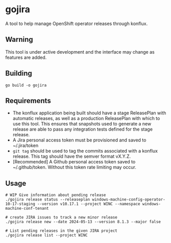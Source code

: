 # gojira

A tool to help manage OpenShift operator releases through konflux.

## Warning

This tool is under active development and the interface may change as features are added.

## Building
```
go build -o gojira
```

## Requirements

* The konflux application being built should have a stage ReleasePlan with automatic releases, as well as a production
  ReleasePlan with which to use this tool. This ensures that snapshots used to generate a new release are able to pass
  any integration tests defined for the stage release.
* A Jira personal access token must be provisioned and saved to ~/.jira/token
* `git tag` should be used to tag the commits associated with a konflux release. This tag should have the semver format vX.Y.Z.
* [Recommended] A Github personal access token saved to ~/.github/token. Without this token rate limiting may occur.

## Usage

```
# WIP Give information about pending release
./gojira release status --releaseplan windows-machine-config-operator-10-17-staging --version v10.17.1 --project WINC --namespace windows-machine-conf-tenant

# create JIRA issues to track a new minor release
./gojira release new --date 2024-05-13 --version 8.1.3 --major false

# List pending releases in the given JIRA project
./gojira release list --project WINC
```

